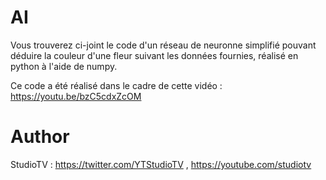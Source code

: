 # AI

Vous trouverez ci-joint le code d'un réseau de neuronne simplifié pouvant déduire la couleur d'une fleur suivant les données fournies, réalisé en python à l'aide de numpy.

Ce code a été réalisé dans le cadre de cette vidéo : https://youtu.be/bzC5cdxZcOM

# Author

StudioTV : https://twitter.com/YTStudioTV , https://youtube.com/studiotv
